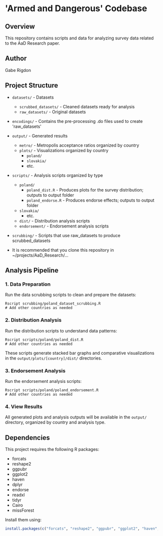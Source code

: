 # 'Armed and Dangerous' Codebase 

## Overview
This repository contains scripts and data for analyzing survey data related to the AaD Research paper.

## Author
Gabe Rigdon

## Project Structure
- `datasets/` - Datasets
  - `scrubbed_datasets/` - Cleaned datasets ready for analysis
  - `raw_datasets/` - Original datasets
- `encodings/` - Contains the pre-processing .do files used to create 'raw_datasets'
- `output/` - Generated results
  - `metro/` - Metropolis acceptance ratios organized by country
  - `plots/` - Visualizations organized by country
    - `poland/`
    - `slovakia/`
    - etc.
- `scripts/` - Analysis scripts organized by type
  - `poland/`
    - `poland_dist.R` - Produces plots for the survey distribution; outputs to output folder
    - `poland_endorse.R` - Produces endorse effects; outputs to output folder
  - `slovakia/`
    - etc.
  - `dist/` - Distribution analysis scripts
  - `endorsement/` - Endorsement analysis scripts
- `scrubbing/` - Scripts that use raw_datasets to produce scrubbed_datasets

- It is recommended that you clone this repository in ~/projects/AaD_Research/...

## Analysis Pipeline

### 1. Data Preparation
Run the data scrubbing scripts to clean and prepare the datasets:
```
Rscript scrubbing/poland_dataset_scrubbing.R
# Add other countries as needed
```

### 2. Distribution Analysis
Run the distribution scripts to understand data patterns:
```
Rscript scripts/poland/poland_dist.R
# Add other countries as needed
```

These scripts generate stacked bar graphs and comparative visualizations in the `output/plots/[country]/dist/` directories.

### 3. Endorsement Analysis
Run the endorsement analysis scripts:
```
Rscript scripts/poland/poland_endorsement.R
# Add other countries as needed
```

### 4. View Results
All generated plots and analysis outputs will be available in the `output/` directory, organized by country and analysis type.

## Dependencies
This project requires the following R packages:
- forcats
- reshape2
- ggpubr
- ggplot2
- haven
- dplyr
- endorse
- readxl
- tidyr
- Cairo
- missForest

Install them using:
```R
install.packages(c("forcats", "reshape2", "ggpubr", "ggplot2", "haven", "dplyr", "endorse", "readxl", "tidyr", "Cairo", "missForest"))
```
